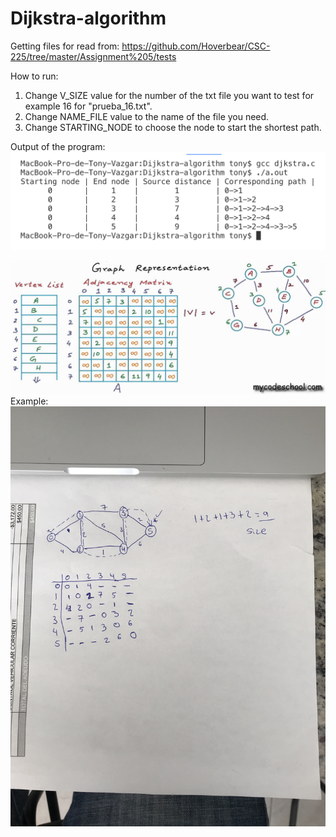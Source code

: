 # Dijkstra-algorithm

Getting files for read from: https://github.com/Hoverbear/CSC-225/tree/master/Assignment%205/tests

How to run:
1. Change V_SIZE value for the number of the txt file you want to test for example 16 for "prueba_16.txt".
2. Change NAME_FILE value to the name of the file you need.
3. Change STARTING_NODE to choose the node to start the shortest path.

Output of the program:
![alt text](https://github.com/tonyvazgar/Dijkstra-algorithm/blob/master/output.png?raw=true)

![alt text](https://github.com/tonyvazgar/Dijkstra-algorithm/blob/master/maxresdefault.jpg)
Example:
![alt text](https://github.com/tonyvazgar/Dijkstra-algorithm/blob/master/example%20working.jpeg?raw=true)


